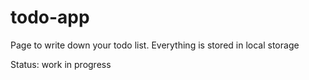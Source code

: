 # todo-app 
Page to write down your todo list. Everything is stored in local storage

Status: work in progress
